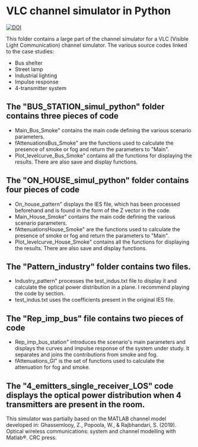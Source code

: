 # VLC channel simulator in Python
[![DOI](https://zenodo.org/badge/667326582.svg)](https://zenodo.org/badge/latestdoi/667326582)

This folder contains a large part of the channel simulator for a VLC (Visible Light Communication) channel simulator.
The various source codes linked to the case studies:
- Bus shelter
- Street lamp
- Industrial lighting
- Impulse response 
- 4-transmitter system
## The "BUS_STATION_simul_python" folder contains three pieces of code 
- Main_Bus_Smoke" contains the main code defining the various scenario parameters.
- fAttenuationsBus_Smoke" are the functions used to calculate the presence of smoke or fog and return the parameters to "Main".
- Plot_levelcurve_Bus_Smoke" contains all the functions for displaying the results. There are also save and display functions. 
## The "ON_HOUSE_simul_python" folder contains four pieces of code 
- On_house_pattern" displays the IES file, which has been processed beforehand and is found in the form of the Z vector in the code.
- Main_House_Smoke" contains the main code defining the various scenario parameters.
- fAttenuationsHouse_Smoke" are the functions used to calculate the presence of smoke or fog and return the parameters to "Main".
- Plot_levelcurve_House_Smoke" contains all the functions for displaying the results. There are also save and display functions. 
## The "Pattern_industry" folder contains two files.
- Industry_pattern" processes the test_indus.txt file to display it and calculate the optical power distribution in a plane. I recommend playing the code by section.
- test_indus.txt uses the coefficients present in the original IES file.
## The "Rep_imp_bus" file contains two pieces of code 
- Rep_imp_bus_station" introduces the scenario's main parameters and displays the curves and impulse response of the system under study. It separates and joins the contributions from smoke and fog.
- fAttenuations_Gl" is the set of functions used to calculate the attenuation for fog and smoke. 
## The "4_emitters_single_receiver_LOS" code displays the optical power distribution when 4 transmitters are present in the room.

This simulator was partially based on the MATLAB channel model developed in:
Ghassemlooy, Z., Popoola, W., & Rajbhandari, S. (2019). Optical wireless communications: system and channel modelling with Matlab®. CRC press.
